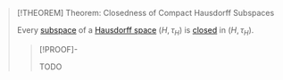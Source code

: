 >[!THEOREM] Theorem: Closedness of Compact Hausdorff Subspaces
>
>Every [](../Compactness/Compactness.md#^compactness-of-a-topological-space) [subspace](../Subspaces/Topological%20Subspace.md) of a [Hausdorff space](Hausdorff%20Space.md) $(H,\tau_H)$ is [closed](../Topological%20Spaces/Closed%20Subset.md) in $(H,\tau_H)$.
>
>>[!PROOF]-
>>
>>TODO
>>
>